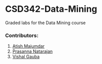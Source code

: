 # CSD342-Data-Mining
Graded labs for the Data Mining course

### Contributors:
1. [Atish Majumdar](//github.com/atish-maj)
3. [Prasanna Natarajan](//github.com/PrasannaNatarajan)
3. [Vishal Gauba](//github.com/FlameFractal)